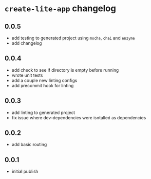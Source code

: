 # `create-lite-app` changelog
## 0.0.5
- add testing to generated project using `mocha`, `chai` and `enzyme`
- add changelog

## 0.0.4
- add check to see if directory is empty before running
- wrote unit tests
- add a couple new linting configs
- add precommit hook for linting

## 0.0.3
- add linting to generated project
- fix issue where dev-dependencies were isntalled as dependencies

## 0.0.2
- add basic routing

## 0.0.1
- initial publish